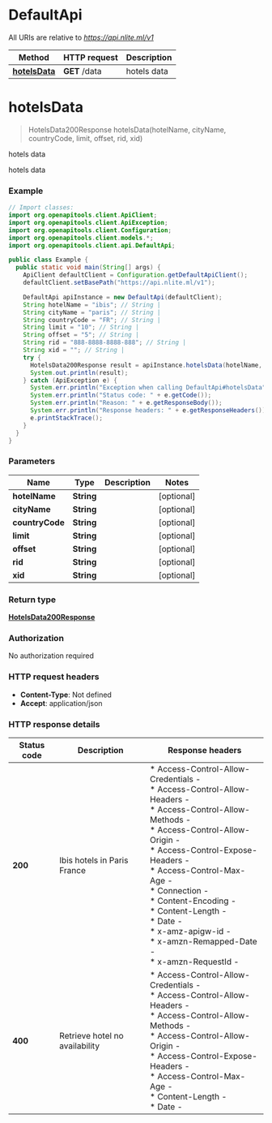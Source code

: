 # DefaultApi

All URIs are relative to *https://api.nlite.ml/v1*

| Method | HTTP request | Description |
|------------- | ------------- | -------------|
| [**hotelsData**](DefaultApi.md#hotelsData) | **GET** /data | hotels data |


<a name="hotelsData"></a>
# **hotelsData**
> HotelsData200Response hotelsData(hotelName, cityName, countryCode, limit, offset, rid, xid)

hotels data

hotels data

### Example
```java
// Import classes:
import org.openapitools.client.ApiClient;
import org.openapitools.client.ApiException;
import org.openapitools.client.Configuration;
import org.openapitools.client.models.*;
import org.openapitools.client.api.DefaultApi;

public class Example {
  public static void main(String[] args) {
    ApiClient defaultClient = Configuration.getDefaultApiClient();
    defaultClient.setBasePath("https://api.nlite.ml/v1");

    DefaultApi apiInstance = new DefaultApi(defaultClient);
    String hotelName = "ibis"; // String | 
    String cityName = "paris"; // String | 
    String countryCode = "FR"; // String | 
    String limit = "10"; // String | 
    String offset = "5"; // String | 
    String rid = "888-8888-8888-888"; // String | 
    String xid = ""; // String | 
    try {
      HotelsData200Response result = apiInstance.hotelsData(hotelName, cityName, countryCode, limit, offset, rid, xid);
      System.out.println(result);
    } catch (ApiException e) {
      System.err.println("Exception when calling DefaultApi#hotelsData");
      System.err.println("Status code: " + e.getCode());
      System.err.println("Reason: " + e.getResponseBody());
      System.err.println("Response headers: " + e.getResponseHeaders());
      e.printStackTrace();
    }
  }
}
```

### Parameters

| Name | Type | Description  | Notes |
|------------- | ------------- | ------------- | -------------|
| **hotelName** | **String**|  | [optional] |
| **cityName** | **String**|  | [optional] |
| **countryCode** | **String**|  | [optional] |
| **limit** | **String**|  | [optional] |
| **offset** | **String**|  | [optional] |
| **rid** | **String**|  | [optional] |
| **xid** | **String**|  | [optional] |

### Return type

[**HotelsData200Response**](HotelsData200Response.md)

### Authorization

No authorization required

### HTTP request headers

 - **Content-Type**: Not defined
 - **Accept**: application/json

### HTTP response details
| Status code | Description | Response headers |
|-------------|-------------|------------------|
| **200** | Ibis hotels in Paris France |  * Access-Control-Allow-Credentials -  <br>  * Access-Control-Allow-Headers -  <br>  * Access-Control-Allow-Methods -  <br>  * Access-Control-Allow-Origin -  <br>  * Access-Control-Expose-Headers -  <br>  * Access-Control-Max-Age -  <br>  * Connection -  <br>  * Content-Encoding -  <br>  * Content-Length -  <br>  * Date -  <br>  * x-amz-apigw-id -  <br>  * x-amzn-Remapped-Date -  <br>  * x-amzn-RequestId -  <br>  |
| **400** | Retrieve hotel no availability |  * Access-Control-Allow-Credentials -  <br>  * Access-Control-Allow-Headers -  <br>  * Access-Control-Allow-Methods -  <br>  * Access-Control-Allow-Origin -  <br>  * Access-Control-Expose-Headers -  <br>  * Access-Control-Max-Age -  <br>  * Content-Length -  <br>  * Date -  <br>  |

